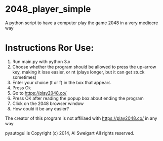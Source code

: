 # 2048_player_simple
A python script to have a computer play the game 2048 in a very mediocre way

# Instructions Ror Use:
1. Run main.py with python 3.x
2. Choose whether the program should be allowed to press the up-arrow key, making it lose easier, or nt (plays longer, but it can get stuck sometimes)
3. Enter your choice (t or f) in the box that appears
4. Press Ok
5. Go to https://play2048.co/
6. Press OK after reading the popup box about ending the program
7. Click on the 2048 browser window
8. How could it be any easier?

The creator of this program is not affiliaed with https://play2048.co/ in any way

pyautogui is
Copyright (c) 2014, Al Sweigart
All rights reserved.
